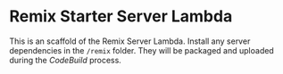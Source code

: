 # Remix Starter Server Lambda

This is an scaffold of the Remix Server Lambda. Install any server dependencies in the `/remix` folder. They will be packaged and uploaded during the *CodeBuild* process. 